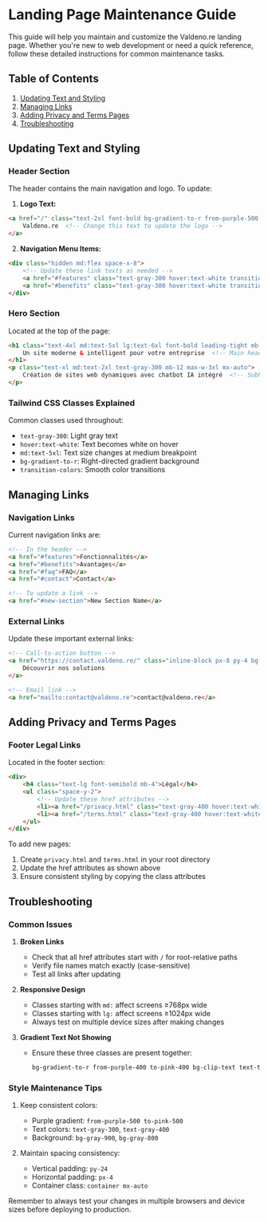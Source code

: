 # Landing Page Maintenance Guide

This guide will help you maintain and customize the Valdeno.re landing page. Whether you're new to web development or need a quick reference, follow these detailed instructions for common maintenance tasks.

## Table of Contents
1. [Updating Text and Styling](#updating-text-and-styling)
2. [Managing Links](#managing-links)
3. [Adding Privacy and Terms Pages](#adding-privacy-and-terms-pages)
4. [Troubleshooting](#troubleshooting)

## Updating Text and Styling

### Header Section
The header contains the main navigation and logo. To update:

1. **Logo Text:**
```html
<a href="/" class="text-2xl font-bold bg-gradient-to-r from-purple-500 to-pink-500 bg-clip-text text-transparent">
    Valdeno.re  <!-- Change this text to update the logo -->
</a>
```

2. **Navigation Menu Items:**
```html
<div class="hidden md:flex space-x-8">
    <!-- Update these link texts as needed -->
    <a href="#features" class="text-gray-300 hover:text-white transition-colors duration-300">Fonctionnalités</a>
    <a href="#benefits" class="text-gray-300 hover:text-white transition-colors duration-300">Avantages</a>
</div>
```

### Hero Section
Located at the top of the page:

```html
<h1 class="text-4xl md:text-5xl lg:text-6xl font-bold leading-tight mb-6 bg-gradient-to-r from-purple-400 to-pink-400 bg-clip-text text-transparent">
    Un site moderne & intelligent pour votre entreprise  <!-- Main headline -->
</h1>
<p class="text-xl md:text-2xl text-gray-300 mb-12 max-w-3xl mx-auto">
    Création de sites web dynamiques avec chatbot IA intégré  <!-- Subheadline -->
</p>
```

### Tailwind CSS Classes Explained
Common classes used throughout:
- `text-gray-300`: Light gray text
- `hover:text-white`: Text becomes white on hover
- `md:text-5xl`: Text size changes at medium breakpoint
- `bg-gradient-to-r`: Right-directed gradient background
- `transition-colors`: Smooth color transitions

## Managing Links

### Navigation Links
Current navigation links are:

```html
<!-- In the header -->
<a href="#features">Fonctionnalités</a>
<a href="#benefits">Avantages</a>
<a href="#faq">FAQ</a>
<a href="#contact">Contact</a>

<!-- To update a link -->
<a href="#new-section">New Section Name</a>
```

### External Links
Update these important external links:

```html
<!-- Call-to-action button -->
<a href="https://contact.valdeno.re/" class="inline-block px-8 py-4 bg-gradient-to-r from-purple-600 to-pink-600 rounded-full">
    Découvrir nos solutions
</a>

<!-- Email link -->
<a href="mailto:contact@valdeno.re">contact@valdeno.re</a>
```

## Adding Privacy and Terms Pages

### Footer Legal Links
Located in the footer section:

```html
<div>
    <h4 class="text-lg font-semibold mb-4">Légal</h4>
    <ul class="space-y-2">
        <!-- Update these href attributes -->
        <li><a href="/privacy.html" class="text-gray-400 hover:text-white transition-colors duration-300">Mentions légales</a></li>
        <li><a href="/terms.html" class="text-gray-400 hover:text-white transition-colors duration-300">Politique de confidentialité</a></li>
    </ul>
</div>
```

To add new pages:
1. Create `privacy.html` and `terms.html` in your root directory
2. Update the href attributes as shown above
3. Ensure consistent styling by copying the class attributes

## Troubleshooting

### Common Issues

1. **Broken Links**
   - Check that all href attributes start with `/` for root-relative paths
   - Verify file names match exactly (case-sensitive)
   - Test all links after updating

2. **Responsive Design**
   - Classes starting with `md:` affect screens ≥768px wide
   - Classes starting with `lg:` affect screens ≥1024px wide
   - Always test on multiple device sizes after making changes

3. **Gradient Text Not Showing**
   - Ensure these three classes are present together:
     ```html
     bg-gradient-to-r from-purple-400 to-pink-400 bg-clip-text text-transparent
     ```

### Style Maintenance Tips

1. Keep consistent colors:
   - Purple gradient: `from-purple-500 to-pink-500`
   - Text colors: `text-gray-300`, `text-gray-400`
   - Background: `bg-gray-900`, `bg-gray-800`

2. Maintain spacing consistency:
   - Vertical padding: `py-24`
   - Horizontal padding: `px-4`
   - Container class: `container mx-auto`

Remember to always test your changes in multiple browsers and device sizes before deploying to production.